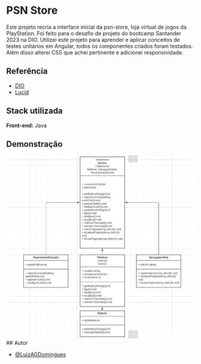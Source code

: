 
# PSN Store

Este projeto recria a interface inicial da psn-store, loja virtual de jogos da PlayStation. Foi feito para o desafio de projeto do bootcamp Santander 2023 na DIO. Utilizei este projeto para aprender e aplicar conceitos de testes unitários em Angular, todos os componentes criados foram testados. Além disso alterei CSS que achei pertinente e adicionei responsividade.


## Referência

- [DIO](https://web.dio.me/welcome/)
- [Lucid](https://lucid.app/)


## Stack utilizada

**Front-end:** Java


## Demonstração

<img src="Capturar.PNG" />
## Autor

- [@LuizAGDomingues](https://github.com/LuizAGDomingues)

